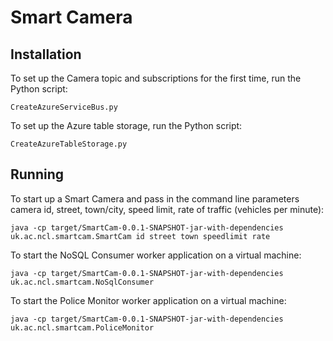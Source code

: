 # Smart Camera

## Installation

To set up the Camera topic and subscriptions for the first time, run the Python script:

    CreateAzureServiceBus.py

To set up the Azure table storage, run the Python script:

    CreateAzureTableStorage.py

## Running

To start up a Smart Camera and pass in the command line parameters camera id, street, town/city, speed limit, rate of traffic (vehicles per minute):

    java -cp target/SmartCam-0.0.1-SNAPSHOT-jar-with-dependencies uk.ac.ncl.smartcam.SmartCam id street town speedlimit rate

To start the NoSQL Consumer worker application on a virtual machine:

    java -cp target/SmartCam-0.0.1-SNAPSHOT-jar-with-dependencies uk.ac.ncl.smartcam.NoSqlConsumer
    
To start the Police Monitor worker application on a virtual machine:

    java -cp target/SmartCam-0.0.1-SNAPSHOT-jar-with-dependencies uk.ac.ncl.smartcam.PoliceMonitor